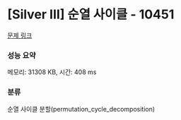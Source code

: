 # [Silver III] 순열 사이클 - 10451 

[문제 링크](https://www.acmicpc.net/problem/10451) 

### 성능 요약

메모리: 31308 KB, 시간: 408 ms

### 분류

순열 사이클 분할(permutation_cycle_decomposition)

